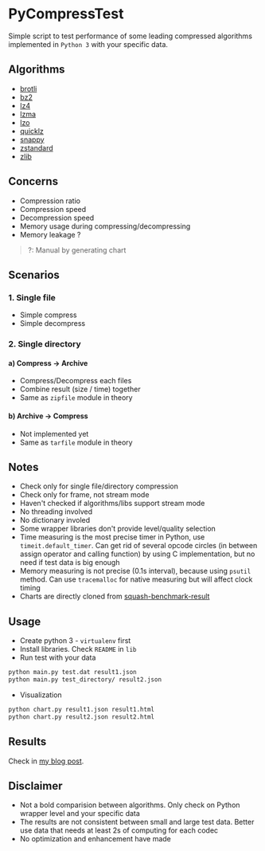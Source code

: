 # PyCompressTest

Simple script to test performance of some leading compressed algorithms implemented in `Python 3` with your specific data.

## Algorithms

- [brotli](https://brotli.org/)
- [bz2](https://en.wikipedia.org/wiki/Bzip2)
- [lz4](https://lz4.github.io/lz4/)
- [lzma](https://en.wikipedia.org/wiki/Lempel%E2%80%93Ziv%E2%80%93Markov_chain_algorithm)
- [lzo](http://www.oberhumer.com/opensource/lzo/)
- [quicklz](http://www.quicklz.com/)
- [snappy](https://github.com/google/snappy)
- [zstandard](https://facebook.github.io/zstd/)
- [zlib](https://www.zlib.net/)

## Concerns

- Compression ratio
- Compression speed
- Decompression speed
- Memory usage during compressing/decompressing
- Memory leakage ?

> ?: Manual by generating chart

## Scenarios

### 1. Single file

- Simple compress
- Simple decompress

### 2. Single directory

#### a) Compress -> Archive

- Compress/Decompress each files
- Combine result (size / time) together
- Same as `zipfile` module in theory

#### b) Archive -> Compress

- Not implemented yet
- Same as `tarfile` module in theory

## Notes

- Check only for single file/directory compression
- Check only for frame, not stream mode
- Haven't checked if algorithms/libs support stream mode
- No threading involved
- No dictionary involed
- Some wrapper libraries don't provide level/quality selection
- Time measuring is the most precise timer in Python, use `timeit.default_timer`. Can get rid of several opcode circles (in between assign operator and calling function) by using C implementation, but no need if test data is big enough
- Memory measuring is not precise (0.1s interval), because using `psutil` method. Can use `tracemalloc` for native measuring but will affect clock timing
- Charts are directly cloned from [squash-benchmark-result](https://quixdb.github.io/squash-benchmark/#ratio-vs-decompression)

## Usage

- Create python 3 - `virtualenv` first
- Install libraries. Check `README` in `lib`
- Run test with your data

```bash
python main.py test.dat result1.json
python main.py test_directory/ result2.json
```

- Visualization

```bash
python chart.py result1.json result1.html
python chart.py result2.json result2.html
```

## Results

Check in [my blog post](https://blog.trich.im/project/2019/benchmark-compression-in-python/).

## Disclaimer

- Not a bold comparision between algorithms. Only check on Python wrapper level and your specific data
- The results are not consistent between small and large test data. Better use data that needs at least 2s of computing for each codec
- No optimization and enhancement have made